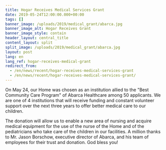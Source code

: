 ```yaml
---
title: Hogar Receives Medical Services Grant
date: 2019-05-24T12:00:00.000+00:00
tags: []
banner_image: /uploads/2019/medical_grant/abarca.jpg
banner_image_alt: Hogar Receives Grant
banner_image_style: contain
header_layout: central_title
content_layout: split
split_image: /uploads/2019/medical_grant/abarca.jpg
layout: post
lang: en
lang_ref: hogar-receives-medical-grant
redirect_from:
  - /en/news/recent/hogar-receives-medical-services-grant
  - /en/news/recent/hogar-receives-medical-services-grant/
---
```

On May 24, our Home was chosen as an institution allied to the "Best Community Care Program" of Abarca Healthcare among 50 applicants. We are one of 4 institutions that will receive funding and constant volunteer support over the next three years to offer better medical care to our children.

The donation will allow us to enable a new area of nursing and acquire medical equipment for the use of the nurse of the Home and of the pediatricians who take care of the children in our facilities. A million thanks to Mr. Jason Borschow, executive director of Abarca, and his team of employees for their trust and donation. God bless you!
